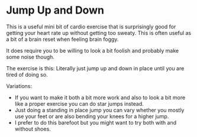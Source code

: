 # Jump Up and Down

This is a useful mini bit of cardio exercise that is surprisingly good for getting your heart rate up without getting too sweaty. This is often useful as a bit of a brain reset when feeling brain foggy.

It does require you to be willing to look a bit foolish and probably make some noise though. 

The exercise is this: Literally just jump up and down in place until you are tired of doing so.

Variations:

* If you want to make it both a bit more work and also to look a bit more like a proper exercise you can do star jumps instead.
* Just doing a standing in place jump you can vary whether you mostly use your feet or are also bending your knees for a higher jump.
* I prefer to do this barefoot but you might want to try both with and without shoes.
